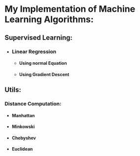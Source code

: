 # My Implementation of Machine Learning Algorithms:

## Supervised Learning:
- ### Linear Regression
  - #### Using normal Equation
  - #### Using Gradient Descent 






## Utils:
### Distance Computation:
- #### Manhattan 
- #### Minkowski
- #### Chebyshev
- #### Euclidean